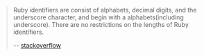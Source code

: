 > Ruby identifiers are consist of alphabets, decimal digits, 
> and the underscore character, and begin with a 
> alphabets(including underscore). There are no restrictions 
> on the lengths of Ruby identifiers.
>
> -- [stackoverflow][1]


[1]: https://stackoverflow.com/questions/9909596/how-do-i-name-a-rails-ruby-file-whose-class-name-has-numbers
